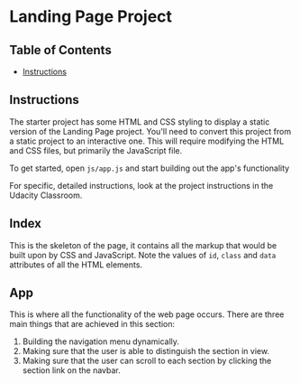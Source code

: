 # Landing Page Project

## Table of Contents

* [Instructions](#instructions)

## Instructions

The starter project has some HTML and CSS styling to display a static version of the Landing Page project. You'll need to convert this project from a static project to an interactive one. This will require modifying the HTML and CSS files, but primarily the JavaScript file.

To get started, open `js/app.js` and start building out the app's functionality

For specific, detailed instructions, look at the project instructions in the Udacity Classroom.

## Index

This is the skeleton of the page, it contains all the markup that would be built upon by CSS and JavaScript. Note the values of `id`, `class` and `data` attributes of all the HTML elements.

## App

This is where all the functionality of the web page occurs. There are three main things that are achieved in this section: 

1. Building the navigation menu dynamically.
2. Making sure that the user is able to distinguish the section in view.
3. Making sure that the user can scroll to each section by clicking the section link on the navbar.
